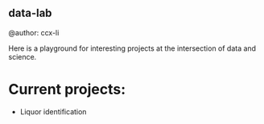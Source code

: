 ## data-lab

@author: ccx-li

Here is a playground for interesting projects at the intersection of data and science.
<br>

Current projects: <br>
==================
- Liquor identification
